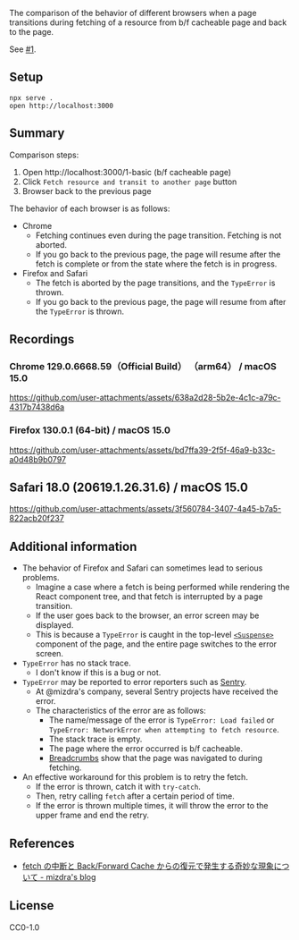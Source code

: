 The comparison of the behavior of different browsers when a page transitions during fetching of a resource from b/f cacheable page and back to the page.

See [#1](https://github.com/mizdra/bfcache-browser-compatibility-test/issues/1).

## Setup

```
npx serve .
open http://localhost:3000
```

## Summary

Comparison steps:

1. Open http://localhost:3000/1-basic (b/f cacheable page)
2. Click `Fetch resource and transit to another page` button
3. Browser back to the previous page

The behavior of each browser is as follows:

- Chrome
  - Fetching continues even during the page transition. Fetching is not aborted.
  - If you go back to the previous page, the page will resume after the fetch is complete or from the state where the fetch is in progress.
- Firefox and Safari
  - The fetch is aborted by the page transitions, and the `TypeError` is thrown.
  - If you go back to the previous page, the page will resume from after the `TypeError` is thrown.

## Recordings

### Chrome 129.0.6668.59（Official Build） （arm64） / macOS 15.0

https://github.com/user-attachments/assets/638a2d28-5b2e-4c1c-a79c-4317b7438d6a

### Firefox 130.0.1 (64-bit) / macOS 15.0

https://github.com/user-attachments/assets/bd7ffa39-2f5f-46a9-b33c-a0d48b9b0797

## Safari 18.0 (20619.1.26.31.6) / macOS 15.0

https://github.com/user-attachments/assets/3f560784-3407-4a45-b7a5-822acb20f237

## Additional information

- The behavior of Firefox and Safari can sometimes lead to serious problems.
  - Imagine a case where a fetch is being performed while rendering the React component tree, and that fetch is interrupted by a page transition.
  - If the user goes back to the browser, an error screen may be displayed.
  - This is because a `TypeError` is caught in the top-level [`<Suspense>`](https://ja.react.dev/reference/react/Suspense) component of the page, and the entire page switches to the error screen.
- `TypeError` has no stack trace.
  - I don't know if this is a bug or not.
- `TypeError` may be reported to error reporters such as [Sentry](https://sentry.io/welcome/).
  - At @mizdra's company, several Sentry projects have received the error.
  - The characteristics of the error are as follows:
    - The name/message of the error is `TypeError: Load failed` or `TypeError: NetworkError when attempting to fetch resource`. 
    - The stack trace is empty.
    - The page where the error occurred is b/f cacheable.
    - [Breadcrumbs](https://docs.sentry.io/product/issues/issue-details/breadcrumbs/) show that the page was navigated to during fetching.
- An effective workaround for this problem is to retry the fetch.
  - If the error is thrown, catch it with `try-catch`.
  - Then, retry calling `fetch` after a certain period of time.
  - If the error is thrown multiple times, it will throw the error to the upper frame and end the retry.

## References

- [fetch の中断と Back/Forward Cache からの復元で発生する奇妙な現象について - mizdra's blog](https://www.mizdra.net/entry/2023/12/15/012937)

## License

CC0-1.0

